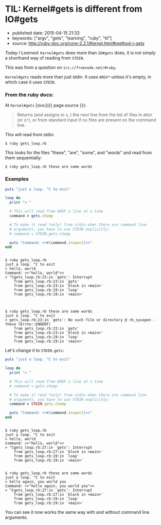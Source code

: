 # TIL: Kernel#gets is different from IO#gets

- published date: 2015-04-15 21:33
- keywords: ["argv", "gets", "learning", "ruby", "til"]
- source: http://ruby-doc.org/core-2.2.1/Kernel.html#method-i-gets


*Today I Learned*: `Kernel#gets` does more than `IO#gets` does, it is
not simply a shorthand way of reading from `STDIN`.

This was from a question on `irc://freenode.net/#ruby`.

`Kernel#gets` reads more than just stdin. It uses `ARGV*` unless it's
empty, in which case it uses `STDIN`.

### From the ruby docs:

At `Kernel#gets` [<small>(link)</small>]({{ page.source }}):

> Returns (and assigns to `$_`) the next line from the list of files in
> `ARGV` (or `$*`), or from standard input if no files are present on the
> command line.

This will read from stdin:

    $ ruby gets_loop.rb

This looks for the files "these", "are", "some", and "words" and read
from them sequentially:

    $ ruby gets_loop.rb these are some words

### Examples

```ruby
puts "just a loop. ^C to exit"

loop do
  print "> "

  # This will read from ARGF a line at a time
  command = gets.chomp

  # To make it read *only* from stdin when there are command line
  # arguments, you have to use STDIN explicitly:
  # command = STDIN.gets.chomp

  puts "Command: >>#{command.inspect}<<"
end
```


```text

$ ruby gets_loop.rb
just a loop. ^C to exit
> hello, world
Command: >>"hello, world"<<
> ^Cgets_loop.rb:23:in `gets': Interrupt
	from gets_loop.rb:23:in `gets'
	from gets_loop.rb:23:in `block in <main>'
	from gets_loop.rb:19:in `loop'
	from gets_loop.rb:19:in `<main>'



$ ruby gets_loop.rb these are some words
just a loop. ^C to exit
> gets_loop.rb:23:in `gets': No such file or directory @ rb_sysopen - these (Errno::ENOENT)
	from gets_loop.rb:23:in `gets'
	from gets_loop.rb:23:in `block in <main>'
	from gets_loop.rb:19:in `loop'
	from gets_loop.rb:19:in `<main>'

```

Let's change it to `STDIN.gets`:

```ruby
puts "just a loop. ^C to exit"

loop do
  print "> "

  # This will read from ARGF a line at a time
  # command = gets.chomp

  # To make it read *only* from stdin when there are command line
  # arguments, you have to use STDIN explicitly:
  command = STDIN.gets.chomp

  puts "Command: >>#{command.inspect}<<"
end
```


```text

$ ruby gets_loop.rb
just a loop. ^C to exit
> hello, world
Command: >>"hello, world"<<
> ^Cgets_loop.rb:27:in `gets': Interrupt
	from gets_loop.rb:27:in `block in <main>'
	from gets_loop.rb:19:in `loop'
	from gets_loop.rb:19:in `<main>'


$ ruby gets_loop.rb these are some words
just a loop. ^C to exit
> hello again, you world you
Command: >>"hello again, you world you"<<
> ^Cgets_loop.rb:27:in `gets': Interrupt
	from gets_loop.rb:27:in `block in <main>'
	from gets_loop.rb:19:in `loop'
	from gets_loop.rb:19:in `<main>'

```

You can see it now works the same way with and without command line
arguments.
